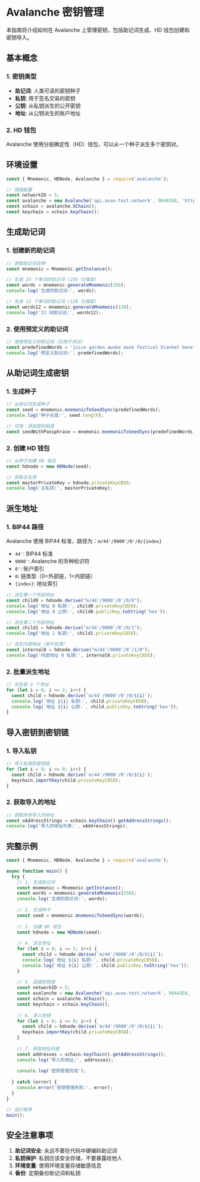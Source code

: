 # Avalanche 密钥管理

本指南将介绍如何在 Avalanche 上管理密钥，包括助记词生成、HD 钱包创建和密钥导入。

## 基本概念

### 1. 密钥类型

- **助记词**: 人类可读的密钥种子
- **私钥**: 用于签名交易的密钥
- **公钥**: 从私钥派生的公开密钥
- **地址**: 从公钥派生的账户地址

### 2. HD 钱包

Avalanche 使用分层确定性（HD）钱包，可以从一个种子派生多个密钥对。

## 环境设置

```javascript
const { Mnemonic, HDNode, Avalanche } = require('avalanche');

// 网络配置
const networkID = 5;
const avalanche = new Avalanche('api.avax-test.network', 9644350, 'https', networkID);
const xchain = avalanche.XChain();
const keychain = xchain.keyChain();
```

## 生成助记词

### 1. 创建新的助记词

```javascript
// 获取助记词实例
const mnemonic = Mnemonic.getInstance();

// 生成 24 个单词的助记词 (256 位强度)
const words = mnemonic.generateMnemonic(256);
console.log('生成的助记词:', words);

// 生成 12 个单词的助记词 (128 位强度)
const words12 = mnemonic.generateMnemonic(128);
console.log('12 词助记词:', words12);
```

### 2. 使用预定义的助记词

```javascript
// 使用预定义的助记词（仅用于测试）
const predefinedWords = 'juice garden awake mask festival blanket benefit pelican mimic stuff clay edge ten view easy hungry buffalo become exclude salon bamboo inflict fault tiny';
console.log('预定义助记词:', predefinedWords);
```

## 从助记词生成密钥

### 1. 生成种子

```javascript
// 从助记词生成种子
const seed = mnemonic.mnemonicToSeedSync(predefinedWords);
console.log('种子长度:', seed.length);

// 可选：添加密码短语
const seedWithPassphrase = mnemonic.mnemonicToSeedSync(predefinedWords, 'my_password');
```

### 2. 创建 HD 钱包

```javascript
// 从种子创建 HD 钱包
const hdnode = new HDNode(seed);

// 获取主私钥
const masterPrivateKey = hdnode.privateKeyCB58;
console.log('主私钥:', masterPrivateKey);
```

## 派生地址

### 1. BIP44 路径

Avalanche 使用 BIP44 标准，路径为：`m/44'/9000'/0'/0/{index}`

- `44'`: BIP44 标准
- `9000'`: Avalanche 的币种标识符
- `0'`: 账户索引
- `0`: 链类型（0=外部链，1=内部链）
- `{index}`: 地址索引

```javascript
// 派生第一个外部地址
const child0 = hdnode.derive("m/44'/9000'/0'/0/0");
console.log('地址 0 私钥:', child0.privateKeyCB58);
console.log('地址 0 公钥:', child0.publicKey.toString('hex'));

// 派生第二个外部地址
const child1 = hdnode.derive("m/44'/9000'/0'/0/1");
console.log('地址 1 私钥:', child1.privateKeyCB58);

// 派生内部地址（用于找零）
const internal0 = hdnode.derive("m/44'/9000'/0'/1/0");
console.log('内部地址 0 私钥:', internal0.privateKeyCB58);
```

### 2. 批量派生地址

```javascript
// 派生前 3 个地址
for (let i = 0; i <= 2; i++) {
  const child = hdnode.derive(`m/44'/9000'/0'/0/${i}`);
  console.log(`地址 ${i} 私钥:`, child.privateKeyCB58);
  console.log(`地址 ${i} 公钥:`, child.publicKey.toString('hex'));
}
```

## 导入密钥到密钥链

### 1. 导入私钥

```javascript
// 导入私钥到密钥链
for (let i = 0; i <= 0; i++) {
  const child = hdnode.derive(`m/44'/9000'/0'/0/${i}`);
  keychain.importKey(child.privateKeyCB58);
}
```

### 2. 获取导入的地址

```javascript
// 获取所有导入的地址
const xAddressStrings = xchain.keyChain().getAddressStrings();
console.log('导入的地址列表:', xAddressStrings);
```

## 完整示例

```javascript
const { Mnemonic, HDNode, Avalanche } = require('avalanche');

async function main() {
  try {
    // 1. 生成助记词
    const mnemonic = Mnemonic.getInstance();
    const words = mnemonic.generateMnemonic(256);
    console.log('生成的助记词:', words);
    
    // 2. 生成种子
    const seed = mnemonic.mnemonicToSeedSync(words);
    
    // 3. 创建 HD 钱包
    const hdnode = new HDNode(seed);
    
    // 4. 派生地址
    for (let i = 0; i <= 2; i++) {
      const child = hdnode.derive(`m/44'/9000'/0'/0/${i}`);
      console.log(`地址 ${i} 私钥:`, child.privateKeyCB58);
      console.log(`地址 ${i} 公钥:`, child.publicKey.toString('hex'));
    }
    
    // 5. 连接到网络
    const networkID = 5;
    const avalanche = new Avalanche('api.avax-test.network', 9644350, 'https', networkID);
    const xchain = avalanche.XChain();
    const keychain = xchain.keyChain();
    
    // 6. 导入密钥
    for (let i = 0; i <= 0; i++) {
      const child = hdnode.derive(`m/44'/9000'/0'/0/${i}`);
      keychain.importKey(child.privateKeyCB58);
    }
    
    // 7. 获取地址列表
    const addresses = xchain.keyChain().getAddressStrings();
    console.log('导入的地址:', addresses);
    
    console.log('密钥管理完成');
    
  } catch (error) {
    console.error('密钥管理失败:', error);
  }
}

// 运行程序
main();
```

## 安全注意事项

1. **助记词安全**: 永远不要在代码中硬编码助记词
2. **私钥保护**: 私钥应该安全存储，不要暴露给他人
3. **环境变量**: 使用环境变量存储敏感信息
4. **备份**: 定期备份助记词和私钥
